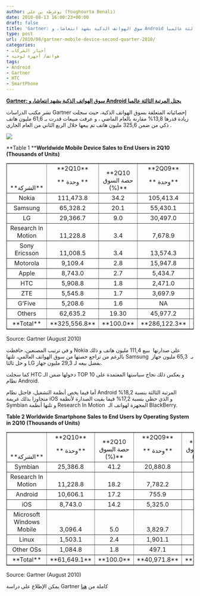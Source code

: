 ```yaml
---
author: يوغرطة بن علي (Youghourta Benali)
date: 2010-08-13 16:00:23+00:00
draft: false
title: 'Gartner: سوق الهواتف الذكية يشهد انتعاشا، و Android يحتل المرتبة الثالثة عالميا '
type: post
url: /2010/08/gartner-mobile-device-second-quarter-2010/
categories:
- أخبار الشركات
- هواتف/ أجهزة لوحية
tags:
- Android
- Gartner
- HTC
- SmartPhone
---
```


**[Gartner: سوق الهواتف الذكية يشهد انتعاشا، و Android يحتل المرتبة الثالثة عالميا](https://www.it-scoop.com/2010/08/gartner-mobile-device-second-quarter-2010)**




نشر مكتب الدراسات Gartner إحصائياته المتعلقة بسوق الهواتف الذكية، حيث سجلت زيادة قدرها 13,8% مقارنة بالعام الماضي ، و عرفت مبيعات قدرت بـ 61,6 مليون هاتف ذكي من ضمن 325,6 مليون هاتف تم بيعها خلال الربع الثاني من العام الجاري .


[![](https://www.it-scoop.com/wp-content/uploads/2010/03/smartphones.jpg)
](https://www.it-scoop.com/2010/08/gartner-mobile-device-second-quarter-2010)


**Table 1
****Worldwide Mobile Device Sales to End Users in 2Q10 (Thousands of Units)**



<table cellpadding="0" cellspacing="0" style="text-align: center;" border="1" >
<tbody >
<tr >

<td valign="bottom" >**الشركة**
</td>

<td valign="bottom" >**2Q10**

** وحدة **
</td>

<td valign="bottom" >**2Q10 حصة السوق (%)**
</td>

<td valign="bottom" >**2Q09**

** وحدة**
</td>

<td valign="bottom" >**2Q09 حصة السوق (%)**
</td>
</tr>
<tr >

<td valign="bottom" >Nokia
</td>

<td valign="bottom" >111,473.8
</td>

<td valign="bottom" >34.2
</td>

<td valign="bottom" >105,413.4
</td>

<td valign="bottom" >36.8
</td>
</tr>
<tr >

<td valign="bottom" >Samsung
</td>

<td valign="bottom" >65,328.2
</td>

<td valign="bottom" >20.1
</td>

<td valign="bottom" >55,430.1
</td>

<td valign="bottom" >19.3
</td>
</tr>
<tr >

<td valign="bottom" >LG
</td>

<td valign="bottom" >29,366.7
</td>

<td valign="bottom" >9.0
</td>

<td valign="bottom" >30,497.0
</td>

<td valign="bottom" >10.7
</td>
</tr>
<tr >

<td valign="bottom" >Research In Motion
</td>

<td valign="bottom" >11,228.8
</td>

<td valign="bottom" >3.4
</td>

<td valign="bottom" >7,678.9
</td>

<td valign="bottom" >2.7
</td>
</tr>
<tr >

<td valign="bottom" >Sony Ericsson
</td>

<td valign="bottom" >11,008.5
</td>

<td valign="bottom" >3.4
</td>

<td valign="bottom" >13,574.3
</td>

<td valign="bottom" >4.7
</td>
</tr>
<tr >

<td valign="bottom" >Motorola
</td>

<td valign="bottom" >9,109.4
</td>

<td valign="bottom" >2.8
</td>

<td valign="bottom" >15,947.8
</td>

<td valign="bottom" >5.6
</td>
</tr>
<tr >

<td valign="bottom" >Apple
</td>

<td valign="bottom" >8,743.0
</td>

<td valign="bottom" >2.7
</td>

<td valign="bottom" >5,434.7
</td>

<td valign="bottom" >1.9
</td>
</tr>
<tr >

<td valign="bottom" >HTC
</td>

<td valign="bottom" >5,908.8
</td>

<td valign="bottom" >1.8
</td>

<td valign="bottom" >2,471.0
</td>

<td valign="bottom" >0.9
</td>
</tr>
<tr >

<td valign="bottom" >ZTE
</td>

<td valign="bottom" >5,545.8
</td>

<td valign="bottom" >1.7
</td>

<td valign="bottom" >3,697.9
</td>

<td valign="bottom" >1.3
</td>
</tr>
<tr >

<td valign="bottom" >G’Five
</td>

<td valign="bottom" >5,208.6
</td>

<td valign="bottom" >1.6
</td>

<td valign="bottom" >NA
</td>

<td valign="bottom" >NA
</td>
</tr>
<tr >

<td valign="bottom" >Others
</td>

<td valign="bottom" >62,635.2
</td>

<td valign="bottom" >19.30
</td>

<td valign="bottom" >45,977.2
</td>

<td valign="bottom" >16.1
</td>
</tr>
<tr >

<td valign="bottom" >**Total**
</td>

<td valign="bottom" >**325,556.8**
</td>

<td valign="bottom" >**100.0**
</td>

<td valign="bottom" >**286,122.3**
</td>

<td valign="bottom" >**100.0**
</td>
</tr>
</tbody>
</table>


Source: Gartner (August 2010)


و في ترتيب المصنعين، حافظت Nokia على صدارتها  ببيع 111,4 مليون هاتف و ذلك بالرغم من تراجع حصتها من سوق الهواتف العالمي، تلتها Samsung  بـ  65,3 مليون جهاز و حل ثالثا LG بفضل بيعه لـ 29,3 مليون جهاز.

كما سجلت HTC دخولها ضمن الـ TOP 10 و يعكس ذلك نجاح سياستها المعتمدة على نظام Android.

أما فيما يخص أنظمة التشغيل، فاحتل نظام Android المرتبة الثالثة بنسبة 18,2% متجاوزا بذلك غريمة iOS و الذي حظي بنسبة 17,2% فيما بقيت الصدارة لأنظمة Symbian و تلتها أنظمة Research In Motion  المجهزة لهواتف الـ BlackBerry.


**Table 2
Worldwide Smartphone Sales to End Users by Operating System in 2Q10 (Thousands of Units)**



<table cellpadding="0" cellspacing="0" style="text-align: center;" border="1" >
<tbody >
<tr >

<td valign="bottom" >**الشركة**
</td>

<td valign="bottom" >**2Q10**

** وحدة**
</td>

<td valign="bottom" >**2Q10 حصة السوق (%)**
</td>

<td valign="bottom" >**2Q09**

** وحدة**
</td>

<td valign="bottom" >**2Q09 حصة السوق (%)**
</td>
</tr>
<tr >

<td valign="bottom" >Symbian
</td>

<td valign="bottom" >25,386.8
</td>

<td valign="bottom" >41.2
</td>

<td valign="bottom" >20,880.8
</td>

<td valign="bottom" >51.0
</td>
</tr>
<tr >

<td valign="bottom" >Research In Motion
</td>

<td valign="bottom" >11,228.8
</td>

<td valign="bottom" >18.2
</td>

<td valign="bottom" >7,782.2
</td>

<td valign="bottom" >19.0
</td>
</tr>
<tr >

<td valign="bottom" >Android
</td>

<td valign="bottom" >10,606.1
</td>

<td valign="bottom" >17.2
</td>

<td valign="bottom" >755.9
</td>

<td valign="bottom" >1.8
</td>
</tr>
<tr >

<td valign="bottom" >iOS
</td>

<td valign="bottom" >8,743.0
</td>

<td valign="bottom" >14.2
</td>

<td valign="bottom" >5,325.0
</td>

<td valign="bottom" >13.0
</td>
</tr>
<tr >

<td valign="bottom" >Microsoft Windows Mobile
</td>

<td valign="bottom" >3,096.4
</td>

<td valign="bottom" >5.0
</td>

<td valign="bottom" >3,829.7
</td>

<td valign="bottom" >9.3
</td>
</tr>
<tr >

<td valign="bottom" >Linux
</td>

<td valign="bottom" >1,503.1
</td>

<td valign="bottom" >2.4
</td>

<td valign="bottom" >1,901.1
</td>

<td valign="bottom" >4.6
</td>
</tr>
<tr >

<td valign="bottom" >Other OSs
</td>

<td valign="bottom" >1,084.8
</td>

<td valign="bottom" >1.8
</td>

<td valign="bottom" >497.1
</td>

<td valign="bottom" >1.2
</td>
</tr>
<tr >

<td valign="bottom" >**Total**
</td>

<td valign="bottom" >**61,649.1**
</td>

<td valign="bottom" >**100.0**
</td>

<td valign="bottom" >**40,971.8**
</td>

<td valign="bottom" >**100.0**
</td>
</tr>
</tbody>
</table>


Source: Gartner (August 2010)


يمكن الإطلاع على دراسة Gartner كاملة من [هنا](http://www.gartner.com/it/page.jsp?id=1421013)
